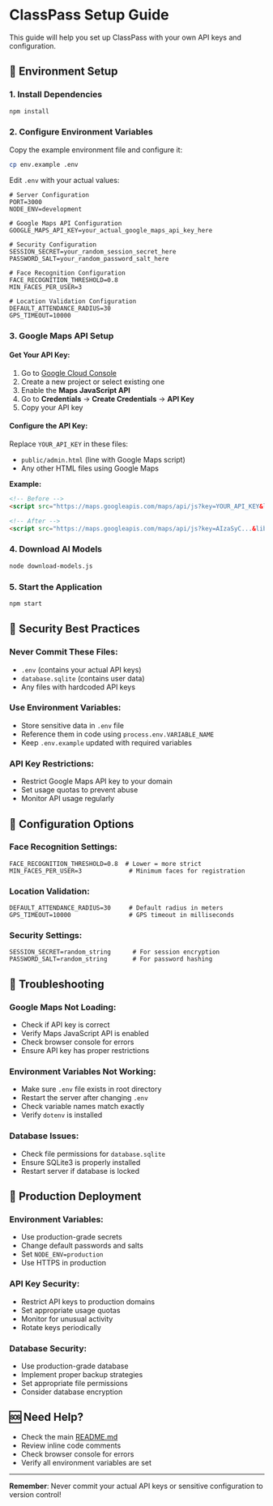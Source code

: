 # ClassPass Setup Guide

This guide will help you set up ClassPass with your own API keys and configuration.

## 🔐 **Environment Setup**

### 1. **Install Dependencies**
```bash
npm install
```

### 2. **Configure Environment Variables**
Copy the example environment file and configure it:
```bash
cp env.example .env
```

Edit `.env` with your actual values:
```env
# Server Configuration
PORT=3000
NODE_ENV=development

# Google Maps API Configuration
GOOGLE_MAPS_API_KEY=your_actual_google_maps_api_key_here

# Security Configuration
SESSION_SECRET=your_random_session_secret_here
PASSWORD_SALT=your_random_password_salt_here

# Face Recognition Configuration
FACE_RECOGNITION_THRESHOLD=0.8
MIN_FACES_PER_USER=3

# Location Validation Configuration
DEFAULT_ATTENDANCE_RADIUS=30
GPS_TIMEOUT=10000
```

### 3. **Google Maps API Setup**

#### **Get Your API Key:**
1. Go to [Google Cloud Console](https://console.cloud.google.com/)
2. Create a new project or select existing one
3. Enable the **Maps JavaScript API**
4. Go to **Credentials** → **Create Credentials** → **API Key**
5. Copy your API key

#### **Configure the API Key:**
Replace `YOUR_API_KEY` in these files:
- `public/admin.html` (line with Google Maps script)
- Any other HTML files using Google Maps

**Example:**
```html
<!-- Before -->
<script src="https://maps.googleapis.com/maps/api/js?key=YOUR_API_KEY&libraries=geometry,places"></script>

<!-- After -->
<script src="https://maps.googleapis.com/maps/api/js?key=AIzaSyC...&libraries=geometry,places"></script>
```

### 4. **Download AI Models**
```bash
node download-models.js
```

### 5. **Start the Application**
```bash
npm start
```

## 🚨 **Security Best Practices**

### **Never Commit These Files:**
- `.env` (contains your actual API keys)
- `database.sqlite` (contains user data)
- Any files with hardcoded API keys

### **Use Environment Variables:**
- Store sensitive data in `.env` file
- Reference them in code using `process.env.VARIABLE_NAME`
- Keep `.env.example` updated with required variables

### **API Key Restrictions:**
- Restrict Google Maps API key to your domain
- Set usage quotas to prevent abuse
- Monitor API usage regularly

## 🔧 **Configuration Options**

### **Face Recognition Settings:**
```env
FACE_RECOGNITION_THRESHOLD=0.8  # Lower = more strict
MIN_FACES_PER_USER=3             # Minimum faces for registration
```

### **Location Validation:**
```env
DEFAULT_ATTENDANCE_RADIUS=30     # Default radius in meters
GPS_TIMEOUT=10000                # GPS timeout in milliseconds
```

### **Security Settings:**
```env
SESSION_SECRET=random_string      # For session encryption
PASSWORD_SALT=random_string       # For password hashing
```

## 🐛 **Troubleshooting**

### **Google Maps Not Loading:**
- Check if API key is correct
- Verify Maps JavaScript API is enabled
- Check browser console for errors
- Ensure API key has proper restrictions

### **Environment Variables Not Working:**
- Make sure `.env` file exists in root directory
- Restart the server after changing `.env`
- Check variable names match exactly
- Verify `dotenv` is installed

### **Database Issues:**
- Check file permissions for `database.sqlite`
- Ensure SQLite3 is properly installed
- Restart server if database is locked

## 📱 **Production Deployment**

### **Environment Variables:**
- Use production-grade secrets
- Change default passwords and salts
- Set `NODE_ENV=production`
- Use HTTPS in production

### **API Key Security:**
- Restrict API keys to production domains
- Set appropriate usage quotas
- Monitor for unusual activity
- Rotate keys periodically

### **Database Security:**
- Use production-grade database
- Implement proper backup strategies
- Set appropriate file permissions
- Consider database encryption

## 🆘 **Need Help?**

- Check the main [README.md](README.md)
- Review inline code comments
- Check browser console for errors
- Verify all environment variables are set

---

**Remember**: Never commit your actual API keys or sensitive configuration to version control!
